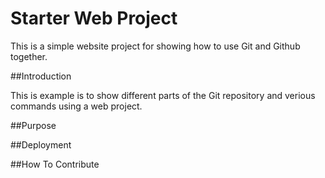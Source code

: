 # Starter Web Project

This is a simple website project for
showing how to use Git and Github together.

##Introduction

This is example is to show different parts
of the Git repository and verious commands
using a web project.

##Purpose

##Deployment

##How To Contribute